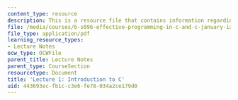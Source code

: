 ```yaml
---
content_type: resource
description: This is a resource file that contains information regarding lecture 1.
file: /media/courses/6-s096-effective-programming-in-c-and-c-january-iap-2014/443693ecfb1cc3e6fe78034a2ce179d0_MIT6_S096IAP14_Lecture1.pdf
file_type: application/pdf
learning_resource_types:
- Lecture Notes
ocw_type: OCWFile
parent_title: Lecture Notes
parent_type: CourseSection
resourcetype: Document
title: 'Lecture 1: Introduction to C'
uid: 443693ec-fb1c-c3e6-fe78-034a2ce179d0
---
```

